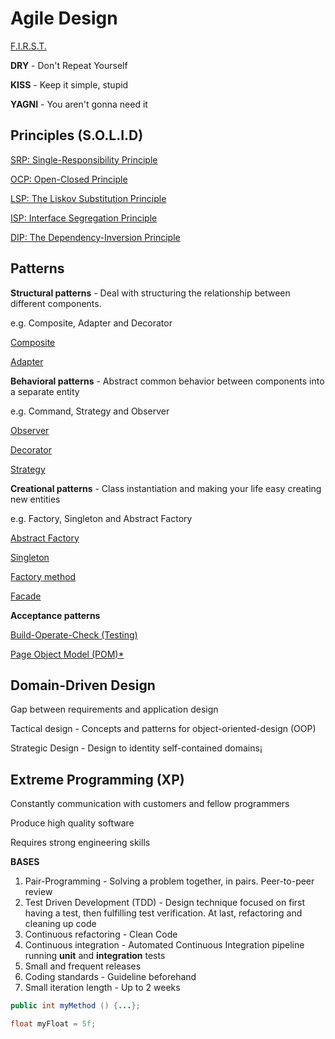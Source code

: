# Agile Design

[F.I.R.S.T.](Agile%20Design%206ca6a140301f490f8e14d0486ec4f76f/F%20I%20R%20S%20T%20c125d902587249d18f0b2daf7d5ac42c.md)

**DRY** - Don't Repeat Yourself

**KISS** - Keep it simple, stupid

**YAGNI** - You aren't gonna need it

## Principles (S.O.L.I.D)

[SRP: Single-Responsibility Principle](Agile%20Design%206ca6a140301f490f8e14d0486ec4f76f/SRP%20Single-Responsibility%20Principle%2080a984ecdd204b5c9378803191821e1d.md)

[OCP: Open-Closed Principle](Agile%20Design%206ca6a140301f490f8e14d0486ec4f76f/OCP%20Open-Closed%20Principle%205a359e6cc4ef4951b607fc883611ee1d.md)

[LSP: The Liskov Substitution Principle](Agile%20Design%206ca6a140301f490f8e14d0486ec4f76f/LSP%20The%20Liskov%20Substitution%20Principle%20fe74539396ba45ec9a1f5774050349df.md)

[ISP: Interface Segregation Principle](Agile%20Design%206ca6a140301f490f8e14d0486ec4f76f/ISP%20Interface%20Segregation%20Principle%20d5ea4982e16c4ca098cd49ddeb1ec05d.md)

[DIP: The Dependency-Inversion Principle](Agile%20Design%206ca6a140301f490f8e14d0486ec4f76f/DIP%20The%20Dependency-Inversion%20Principle%20eee690ed3073429a8d5c8bd97c911e21.md)

## Patterns

**Structural patterns** - Deal with structuring the relationship between different components. 

e.g. Composite, Adapter and Decorator

[Composite](Agile%20Design%206ca6a140301f490f8e14d0486ec4f76f/Composite%20141824ee644848b08ea80585fc4e6a77.md)

[Adapter](Agile%20Design%206ca6a140301f490f8e14d0486ec4f76f/Adapter%20592a6ef5eec94813aadc8020f542433b.md)

**Behavioral patterns** - Abstract common behavior between components into a separate entity

e.g. Command, Strategy and Observer

[Observer](Agile%20Design%206ca6a140301f490f8e14d0486ec4f76f/Observer%202863930d61bb4dc7bcfb05aacfc58f47.md)

[Decorator](Agile%20Design%206ca6a140301f490f8e14d0486ec4f76f/Decorator%2032b95415a9b6467a83309b363897dbc1.md)

[Strategy](Agile%20Design%206ca6a140301f490f8e14d0486ec4f76f/Strategy%203928c19836804ab199b072788d6f4305.md)

**Creational patterns** - Class instantiation and making your life easy creating new entities

e.g. Factory, Singleton and Abstract Factory

[Abstract Factory](Agile%20Design%206ca6a140301f490f8e14d0486ec4f76f/Abstract%20Factory%20e68ecb0904f44091894b2b748be14bf0.md)

[Singleton](Agile%20Design%206ca6a140301f490f8e14d0486ec4f76f/Singleton%20bfb4ebd41a544c3cbe8f847e2bffee06.md)

[Factory method](Agile%20Design%206ca6a140301f490f8e14d0486ec4f76f/Factory%20method%20162c8e9ce6bb4f9a9223545fe0877cfa.md)

[Facade](Agile%20Design%206ca6a140301f490f8e14d0486ec4f76f/Facade%20b873de3b5f274713a858492da72d4484.md)

**Acceptance patterns**

[Build-Operate-Check (Testing)](Agile%20Design%206ca6a140301f490f8e14d0486ec4f76f/Build-Operate-Check%20(Testing)%20d3519331d9c040da9077dccf9685935f.md)

[Page Object Model (POM)*](Agile%20Design%206ca6a140301f490f8e14d0486ec4f76f/Page%20Object%20Model%20(POM)%200f302f335b6b413d9d82b6861acbb816.md)

## Domain-Driven Design

Gap between requirements and application design

Tactical design - Concepts and patterns for object-oriented-design (OOP)

Strategic Design - Design to identity self-contained domains¡

## Extreme Programming (XP)

Constantly communication with customers and fellow programmers

Produce high quality software

Requires strong engineering skills

**BASES**

1. Pair-Programming - Solving a problem together, in pairs. Peer-to-peer review
2. Test Driven Development (TDD) - Design technique focused on first having a test, then fulfilling test verification. At last, refactoring and cleaning up code
3. Continuous refactoring - Clean Code
4. Continuous integration - Automated Continuous Integration pipeline running **unit** and **integration** tests
5. Small and frequent releases
6. Coding standards - Guideline beforehand
7. Small iteration length - Up to 2 weeks

```java
public int myMethod () {...};

float myFloat = 5f;
```